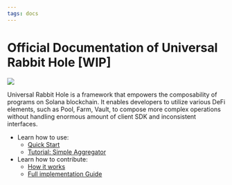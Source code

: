 ```yaml
---
tags: docs
---
```


# Official Documentation of Universal Rabbit Hole [WIP]

![](https://hackmd.io/_uploads/HJwLPW9Ij.png)

Universal Rabbit Hole is a framework that empowers the composability of programs on Solana blockchain. It enables developers to utilize various DeFi elements, such as Pool, Farm, Vault, to compose more complex operations without handling enormous amount of client SDK and inconsistent interfaces.

- Learn how to use:
  - [Quick Start](quickstart.md)
  - [Tutorial: Simple Aggregator](example-1/example-1.md)
- Learn how to contribute:
  - [How it works](workflow.md)
  - [Full implementation Guide](example-2/example-2.md)
